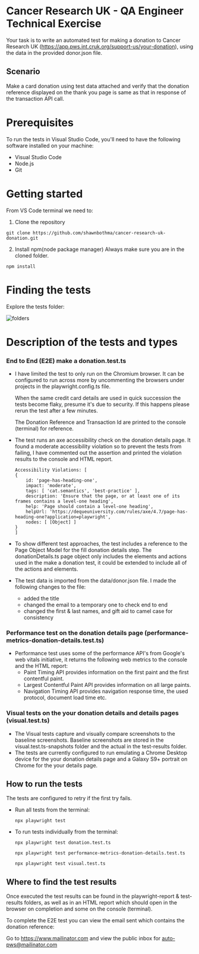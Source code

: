 # Cancer Research UK - QA Engineer Technical Exercise

Your task is to write an automated test for making a donation to Cancer Research UK (https://app.pws.int.cruk.org/support-us/your-donation), using the data in the provided donor.json file.

## Scenario 
Make a card donation using test data attached and verify that the donation reference displayed on the thank you page is same as that in response of the transaction API call.

# Prerequisites
To run the tests in Visual Studio Code, you'll need to have the following software installed on your machine:
- Visual Studio Code
- Node.js 
- Git

# Getting started
From VS Code terminal we need to:
1. Clone the repository 
```
git clone https://github.com/shawnbothma/cancer-research-uk-donation.git
```
2. Install npm(node package manager) Always make sure you are in the cloned folder.
```
npm install
```
# Finding the tests

Explore the tests folder: 


![folders](https://user-images.githubusercontent.com/123253590/236919981-d754779d-fac9-4c59-b863-90b8ed4c1602.jpg)


# Description of the tests and types
   ### End to End (E2E) make a donation.test.ts
   - I have limited the test to only run on the Chromium browser. It can be configured to run across more by uncommenting the browsers under projects in the playwright.config.ts file. 
   
     When the same credit card details are used in quick succession the tests become flaky, presume it's due to security. If this happens please rerun the test after a few minutes.

     

     The Donation Reference and Transaction Id are printed to the console (terminal) for reference.
   
- The test runs an axe accessibility check on the donation details page. It found a moderate accessibility violation so to prevent the tests from failing, I have commented out the assertion and printed the violation results to the console and HTML report.
    ```
    Accessibility Violations: [
    {
        id: 'page-has-heading-one',
        impact: 'moderate',
        tags: [ 'cat.semantics', 'best-practice' ],
        description: 'Ensure that the page, or at least one of its frames contains a level-one heading',
        help: 'Page should contain a level-one heading',
        helpUrl: 'https://dequeuniversity.com/rules/axe/4.7/page-has-heading-one?application=playwright',
        nodes: [ [Object] ]
    }
    ]
    ```
- To show different test approaches, the test includes a reference to the Page Object Model for the fill donation details step. The donationDetails.ts page object only includes the elements and actions used in the make a donation test, it could be extended to include all of the actions and elements.

- The test data is imported from the data/donor.json file. I made the following changes to the file:
            
     - added the title
     - changed the email to a temporary one to check end to end
     - changed the first & last names, and gift aid to camel case for consistency

### Performance test on the donation details page (performance-metrics-donation-details.test.ts)
    
  - Performance test uses some of the performance API's from Google's web vitals initiative, it returns the following web metrics to the console and the HTML report:
    - Paint Timing API provides information on the first paint and the first contentful paint.
    - Largest Contentful Paint API provides information on all large paints.
    - Navigation Timing API provides navigation response time, the used protocol, document load time etc.
     
### Visual tests on the your donation details and details pages (visual.test.ts)
- The Visual tests capture and visually compare screenshots to the baseline screenshots. Baseline screenshots are stored in the visual.test.ts-snapshots folder and the actual in the test-results folder. 
- The tests are currently configured to run emulating a Chrome Desktop device for the your donation details page and a Galaxy S9+ portrait on Chrome for the your details page.

## How to run the tests
The tests are configured to retry if the first try fails.
- Run all tests from the terminal:
    ```
    npx playwright test 
    ```
- To run tests individually from the terminal:
    ```
    npx playwright test donation.test.ts
    ```
    ```
    npx playwright test performance-metrics-donation-details.test.ts
    ```
    ```
    npx playwright test visual.test.ts
    ```

## Where to find the test results
Once executed the test results can be found in the playwright-report & test-results folders, as well as in an HTML report which should open in the browser on completion and some on the console (terminal).

To complete the E2E test you can view the email sent which contains the donation reference:

Go to https://www.mailinator.com and view the public inbox for auto-pws@mailinator.com

